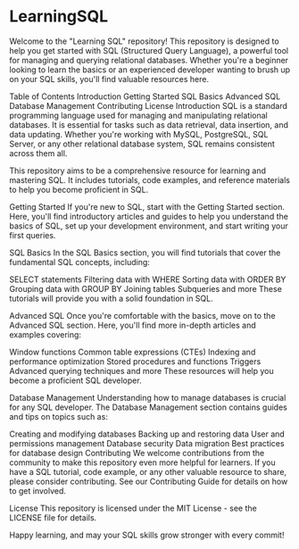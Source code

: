 # LearningSQL

Welcome to the "Learning SQL" repository! This repository is designed to help you get started with SQL (Structured Query Language), a powerful tool for managing and querying relational databases. Whether you're a beginner looking to learn the basics or an experienced developer wanting to brush up on your SQL skills, you'll find valuable resources here.

Table of Contents
Introduction
Getting Started
SQL Basics
Advanced SQL
Database Management
Contributing
License
Introduction
SQL is a standard programming language used for managing and manipulating relational databases. It is essential for tasks such as data retrieval, data insertion, and data updating. Whether you're working with MySQL, PostgreSQL, SQL Server, or any other relational database system, SQL remains consistent across them all.

This repository aims to be a comprehensive resource for learning and mastering SQL. It includes tutorials, code examples, and reference materials to help you become proficient in SQL.

Getting Started
If you're new to SQL, start with the Getting Started section. Here, you'll find introductory articles and guides to help you understand the basics of SQL, set up your development environment, and start writing your first queries.

SQL Basics
In the SQL Basics section, you will find tutorials that cover the fundamental SQL concepts, including:

SELECT statements
Filtering data with WHERE
Sorting data with ORDER BY
Grouping data with GROUP BY
Joining tables
Subqueries
and more
These tutorials will provide you with a solid foundation in SQL.

Advanced SQL
Once you're comfortable with the basics, move on to the Advanced SQL section. Here, you'll find more in-depth articles and examples covering:

Window functions
Common table expressions (CTEs)
Indexing and performance optimization
Stored procedures and functions
Triggers
Advanced querying techniques
and more
These resources will help you become a proficient SQL developer.

Database Management
Understanding how to manage databases is crucial for any SQL developer. The Database Management section contains guides and tips on topics such as:

Creating and modifying databases
Backing up and restoring data
User and permissions management
Database security
Data migration
Best practices for database design
Contributing
We welcome contributions from the community to make this repository even more helpful for learners. If you have a SQL tutorial, code example, or any other valuable resource to share, please consider contributing. See our Contributing Guide for details on how to get involved.

License
This repository is licensed under the MIT License - see the LICENSE file for details.

Happy learning, and may your SQL skills grow stronger with every commit!




